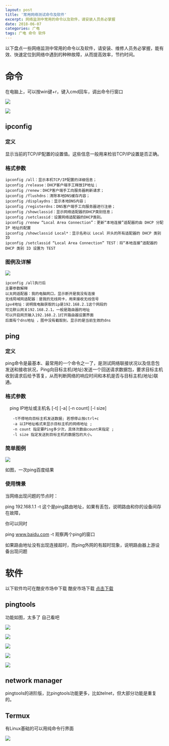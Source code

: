 ```yaml
---
layout: post
title: '常用网络测试命令及软件'
excerpt: 网络监测中常用的命令以及软件，请安装人员务必掌握
date: 2018-06-07
categories: 广电
tags: 广电 命令 软件
---
```


以下盘点一些网络监测中常用的命令以及软件，请安装、维修人员务必掌握，能有效、快速定位到网络中遇到的种种故障，从而提高效率，节约时间。


# 命令

在电脑上，可以按win键+r，键入cmd回车，调出命令行窗口

![](http://p94dvrayw.bkt.clouddn.com/18-6-7/81822412.jpg)

![](http://p94dvrayw.bkt.clouddn.com/18-6-7/6314611.jpg)

## ipconfig

### 定义

显示当前的TCP/IP配置的设置值。这些信息一般用来检验TCP/IP设置是否正确。

### 格式参数

```flow
ipconfig /all：显示本机TCP/IP配置的详细信息；
ipconfig /release：DHCP客户端手工释放IP地址；
ipconfig /renew：DHCP客户端手工向服务器刷新请求；
ipconfig /flushdns：清除本地DNS缓存内容；
ipconfig /displaydns：显示本地DNS内容；
ipconfig /registerdns：DNS客户端手工向服务器进行注册；
ipconfig /showclassid：显示网络适配器的DHCP类别信息；
ipconfig /setclassid：设置网络适配器的DHCP类别。
ipconfig /renew “Local Area Connection”：更新“本地连接”适配器的由 DHCP 分配 IP 地址的配置
ipconfig /showclassid Local*：显示名称以 Local 开头的所有适配器的 DHCP 类别 ID
ipconfig /setclassid “Local Area Connection” TEST：将“本地连接”适配器的 DHCP 类别 ID 设置为 TEST
```

### 图例及详解

![](http://p94dvrayw.bkt.clouddn.com/18-6-7/92004573.jpg)

```flow
ipconfig /all执行后
主要参数解释
以太网适配器：我的电脑网口，显示断开是我没有连接
无线局域网适配器：是我的无线网卡，用来接收无线信号
ipv4地址：说明我电脑获取的ip是192.168.2.1这个网段的
可见默认网关192.168.2.1，一般是路由器的地址
可以开启网页输入192.168.2.1打开路由器设置界面
后面有个dns地址 ，图中没有截取到，显示的是当前生效的dns
```

## ping

### 定义

ping命令是最基本、最常用的一个命令之一了，是测试网络联接状况以及信息包发送和接收状况，Ping向目标主机(地址)发送一个回送请求数据包，要求目标主机收到请求后给予答复，从而判断网络的响应时间和本机是否与目标主机(地址)联通。

### 格式参数

　ping IP地址或主机名 [-t] [-a] [-n count] [-l size]
```flow
　　-t不停地向目标主机发送数据; 若想停止按ctrl+c
　　-a 以IP地址格式来显示目标主机的网络地址 ;
　　-n count 指定要Ping多少次，具体次数由count来指定 ;
　　-l size 指定发送到目标主机的数据包的大小。
```
### 简单图例

![](http://p94dvrayw.bkt.clouddn.com/18-5-28/82318762.jpg)

如图，一次ping百度结果

### 使用情景

当网络出现问题的节点时：

ping 192.168.1.1 -t  这个是ping路由地址，如果有丢包，说明路由和你的设备间存在故障，

你可以同时

ping www.baidu.com -t 观察两个ping的窗口

如果路由地址没有出现连接超时，而ping外网的有超时现象，说明路由器上游设备出现问题

# 软件

以下软件均可在酷安市场中下载 酷安市场下载 [点击下载](http://172.18.71.20:83/2Q2W071ACC144A115F29EFFBED538B8DC9B7BD96E38E_unknown_6B0DD26D0B56AF374758A4582DFBE33A303ACAA7_3/dl-cdn.coolapkmarket.com/down/apk_upload/2018/0524/d51db0ac3946b3a059d3915e290680dd-4599-o_1ce7uns0i4va1hn5u7v10vtes6q-uid-97100.apk?_upt=1288f7d91528359250)

## pingtools 

功能如图，太多了 自己看吧

![](http://p94dvrayw.bkt.clouddn.com/18-6-7/52907885.jpg)

![](http://p94dvrayw.bkt.clouddn.com/18-6-7/38714944.jpg)

![](http://p94dvrayw.bkt.clouddn.com/18-6-7/4860943.jpg)

![](http://p94dvrayw.bkt.clouddn.com/18-6-7/62521620.jpg)

![](http://p94dvrayw.bkt.clouddn.com/18-6-7/99562806.jpg)

## network manager

pingtools的进阶版，比pingtools功能更多，比如telnet，但大部分功能是重复的。

## Termux

有Linux基础的可以用纯命令行界面

![](http://p94dvrayw.bkt.clouddn.com/18-6-7/14819523.jpg)